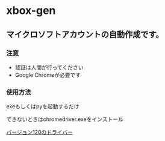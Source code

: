 # xbox-gen
<h2>マイクロソフトアカウントの自動作成です。　</h2>
<h3>注意</h3>
<ul>
  <li>認証は人間が行ってください</li>
  <li>Google Chromeが必要です</li>
</ul>
<h3>使用方法</h3>
<p>exeもしくはpyを起動するだけ</p>
<p>できないときはchromedriver.exeをインストール</p>
<a href="https://googlechromelabs.github.io/chrome-for-testing/">バージョン120のドライバー</a>

